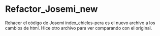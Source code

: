 # Refactor_Josemi_new
Rehacer el código de Josemi
index_chicles-pera es el nuevo archivo a los cambios de html. Hice otro archivo para ver comparando con el original.
